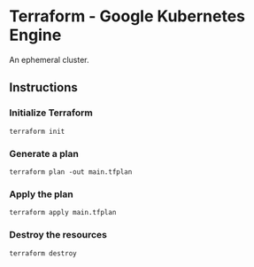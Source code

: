 # Terraform - Google Kubernetes Engine

An ephemeral cluster. 

## Instructions

### Initialize Terraform

```shell
terraform init
```

### Generate a plan
```shell
terraform plan -out main.tfplan
```

### Apply the plan

```shell
terraform apply main.tfplan
```

### Destroy the resources

```shell
terraform destroy
```
